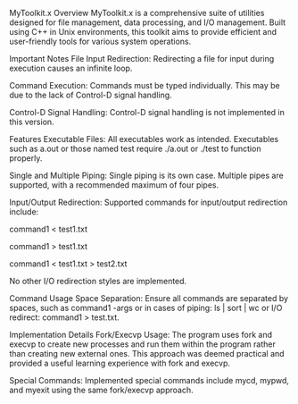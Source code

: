MyToolkit.x
Overview
MyToolkit.x is a comprehensive suite of utilities designed for file management, data processing, and I/O management. Built using C++ in Unix environments, this toolkit aims to provide efficient and user-friendly tools for various system operations.

Important Notes
File Input Redirection: Redirecting a file for input during execution causes an infinite loop.

Command Execution: Commands must be typed individually. This may be due to the lack of Control-D signal handling.

Control-D Signal Handling: Control-D signal handling is not implemented in this version.

Features
Executable Files: All executables work as intended. Executables such as a.out or those named test require ./a.out or ./test to function properly.

Single and Multiple Piping: Single piping is its own case. Multiple pipes are supported, with a recommended maximum of four pipes.

Input/Output Redirection: Supported commands for input/output redirection include:

command1 < test1.txt

command1 > test1.txt

command1 < test1.txt > test2.txt

No other I/O redirection styles are implemented.

Command Usage
Space Separation: Ensure all commands are separated by spaces, such as command1 -args or in cases of piping: ls | sort | wc or I/O redirect: command1 > test.txt.

Implementation Details
Fork/Execvp Usage: The program uses fork and execvp to create new processes and run them within the program rather than creating new external ones. This approach was deemed practical and provided a useful learning experience with fork and execvp.

Special Commands: Implemented special commands include mycd, mypwd, and myexit using the same fork/execvp approach.
